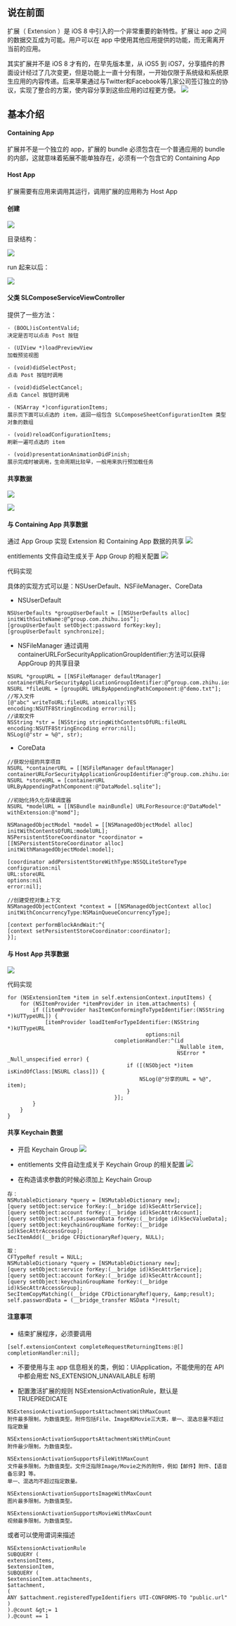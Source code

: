 
## 说在前面

扩展（ Extension ）是 iOS 8 中引入的一个非常重要的新特性。扩展让 app 之间的数据交互成为可能。用户可以在 app 中使用其他应用提供的功能，而无需离开当前的应用。

其实扩展并不是 iOS 8 才有的，在早先版本里，从 iOS5 到 iOS7，分享插件的界面设计经过了几次变更，但是功能上一直十分有限，一开始仅限于系统级和系统原生应用的内容传递。后来苹果通过与Twitter和Facebook等几家公司签订独立的协议，实现了整合的方案，使内容分享到这些应用的过程更方便。
![](http://res.cloudinary.com/dp1pheuq7/image/upload/v1513092675/ShareExtension1_nrgune.png)

## 基本介绍

#### Containing App

扩展并不是一个独立的 app，扩展的 bundle 必须包含在一个普通应用的 bundle 的内部，这就意味着拓展不能单独存在，必须有一个包含它的 Containing App

#### Host App

扩展需要有应用来调用其运行，调用扩展的应用称为 Host App

#### 创建

![](http://res.cloudinary.com/dp1pheuq7/image/upload/v1513092672/ShareExtension2_l8htrv.png)

目录结构：

![](http://res.cloudinary.com/dp1pheuq7/image/upload/v1513092672/ShareExtension3_rqpmb1.png)

run 起来以后：

![](http://res.cloudinary.com/dp1pheuq7/image/upload/v1513092675/ShareExtension4_frypmo.png)


#### 父类 SLComposeServiceViewController

提供了一些方法：

```
- (BOOL)isContentValid;
决定是否可以点击 Post 按钮
 
- (UIView *)loadPreviewView
加载预览视图
 
- (void)didSelectPost;
点击 Post 按钮时调用
 
- (void)didSelectCancel;
点击 Cancel 按钮时调用
 
- (NSArray *)configurationItems;
展示页下面可以点选的 item，返回一组包含 SLComposeSheetConfigurationItem 类型对象的数组
 
- (void)reloadConfigurationItems;
刷新一遍可点选的 item
 
- (void)presentationAnimationDidFinish;
展示完成时被调用，生命周期比较早，一般用来执行预加载任务
```

#### 共享数据
![](http://res.cloudinary.com/dp1pheuq7/image/upload/v1513092672/ShareExtension5_p7emjg.jpg)

![](http://res.cloudinary.com/dp1pheuq7/image/upload/v1513092671/ShareExtension6_yp1tjd.jpg)

#### 与 Containing App 共享数据
通过 App Group 实现 Extension 和 Containing App 数据的共享
![](http://res.cloudinary.com/dp1pheuq7/image/upload/v1513092673/ShareExtension7_kkowqi.jpg)

entitlements 文件自动生成关于 App Group 的相关配置
![](http://res.cloudinary.com/dp1pheuq7/image/upload/v1513092673/ShareExtension8_jbt2ig.jpg)

代码实现

具体的实现方式可以是：NSUserDefault、NSFileManager、CoreData

* NSUserDefault

```
NSUserDefaults *groupUserDefault = [[NSUserDefaults alloc] initWithSuiteName:@“group.com.zhihu.ios”];
[groupUserDefault setObject:password forKey:key];
[groupUserDefault synchronize];
```

* NSFileManager
通过调用 containerURLForSecurityApplicationGroupIdentifier:方法可以获得 AppGroup 的共享目录

```
NSURL *groupURL = [[NSFileManager defaultManager] containerURLForSecurityApplicationGroupIdentifier:@“group.com.zhihu.ios”];
NSURL *fileURL = [groupURL URLByAppendingPathComponent:@"demo.txt"];
//写入文件
[@"abc" writeToURL:fileURL atomically:YES encoding:NSUTF8StringEncoding error:nil];
//读取文件
NSString *str = [NSString stringWithContentsOfURL:fileURL encoding:NSUTF8StringEncoding error:nil];
NSLog(@"str = %@", str);
```

* CoreData

```
//获取分组的共享项目
NSURL *containerURL = [[NSFileManager defaultManager] containerURLForSecurityApplicationGroupIdentifier:@“group.com.zhihu.ios”];
NSURL *storeURL = [containerURL URLByAppendingPathComponent:@"DataModel.sqlite"];
 
//初始化持久化存储调度器
NSURL *modelURL = [[NSBundle mainBundle] URLForResource:@"DataModel" withExtension:@"momd"];
 
NSManagedObjectModel *model = [[NSManagedObjectModel alloc] initWithContentsOfURL:modelURL];
NSPersistentStoreCoordinator *coordinator = [[NSPersistentStoreCoordinator alloc] initWithManagedObjectModel:model];
 
[coordinator addPersistentStoreWithType:NSSQLiteStoreType
configuration:nil
URL:storeURL
options:nil
error:nil];
 
//创建受控对象上下文
NSManagedObjectContext *context = [[NSManagedObjectContext alloc] initWithConcurrencyType:NSMainQueueConcurrencyType];
 
[context performBlockAndWait:^{
[context setPersistentStoreCoordinator:coordinator];
}];
```

#### 与 Host App 共享数据
![](http://res.cloudinary.com/dp1pheuq7/image/upload/v1513092675/ShareExtension9_pavyco.png)

代码实现

```
for (NSExtensionItem *item in self.extensionContext.inputItems) {
    for (NSItemProvider *itemProvider in item.attachments) {
        if ([itemProvider hasItemConformingToTypeIdentifier:(NSString *)kUTTypeURL]) {
            [itemProvider loadItemForTypeIdentifier:(NSString *)kUTTypeURL
                                            options:nil
                                  completionHandler:^(id
                                                      _Nullable item,
                                                      NSError * _Null_unspecified error) {
                                      if ([(NSObject *)item isKindOfClass:[NSURL class]]) {
                                          NSLog(@"分享的URL = %@", item);
                                      }
                                  }];
        }
    }
}
```

#### 共享 Keychain 数据
* 开启 Keychain Group
![](http://res.cloudinary.com/dp1pheuq7/image/upload/v1513092673/ShareExtension10_w4ccus.jpg)

* entitlements 文件自动生成关于 Keychain Group 的相关配置
![](http://res.cloudinary.com/dp1pheuq7/image/upload/v1513092674/ShareExtension11_vgdz9b.jpg)


* 在构造请求参数的时候必须加上 Keychain Group

```
存：
NSMutableDictionary *query = [NSMutableDictionary new];
[query setObject:service forKey:(__bridge id)kSecAttrService];
[query setObject:account forKey:(__bridge id)kSecAttrAccount];
[query setObject:self.passwordData forKey:(__bridge id)kSecValueData];
[query setObject:keychainGroupName forKey:(__bridge id)kSecAttrAccessGroup];
SecItemAdd((__bridge CFDictionaryRef)query, NULL);
 
取：
CFTypeRef result = NULL;
NSMutableDictionary *query = [NSMutableDictionary new];
[query setObject:service forKey:(__bridge id)kSecAttrService];
[query setObject:account forKey:(__bridge id)kSecAttrAccount];
[query setObject:keychainGroupName forKey:(__bridge id)kSecAttrAccessGroup];
SecItemCopyMatching((__bridge CFDictionaryRef)query, &amp;result);
self.passwordData = (__bridge_transfer NSData *)result;
```

#### 注意事项
* 结束扩展程序，必须要调用

```
[self.extensionContext completeRequestReturningItems:@[] completionHandler:nil];
```

* 不要使用与主 app 信息相关的类，例如：UIApplication，不能使用的在 API 中都会用宏 NS_EXTENSION_UNAVAILABLE 标明

* 配置激活扩展的规则 NSExtensionActivationRule，默认是 TRUEPREDICATE

```
NSExtensionActivationSupportsAttachmentsWithMaxCount
附件最多限制，为数值类型。附件包括File、Image和Movie三大类，单一、混选总量不超过指定数量
 
NSExtensionActivationSupportsAttachmentsWithMinCount
附件最少限制，为数值类型。
 
NSExtensionActivationSupportsFileWithMaxCount
文件最多限制，为数值类型。文件泛指除Image/Movie之外的附件，例如【邮件】附件、【语音备忘录】等。
单一、混选均不超过指定数量。
 
NSExtensionActivationSupportsImageWithMaxCount
图片最多限制，为数值类型。
 
NSExtensionActivationSupportsMovieWithMaxCount
视频最多限制，为数值类型。
```
或者可以使用谓词来描述

```
NSExtensionActivationRule
SUBQUERY (
extensionItems,
$extensionItem,
SUBQUERY (
$extensionItem.attachments,
$attachment,
(
ANY $attachment.registeredTypeIdentifiers UTI-CONFORMS-TO "public.url"
)
).@count &gt;= 1
).@count == 1
```

